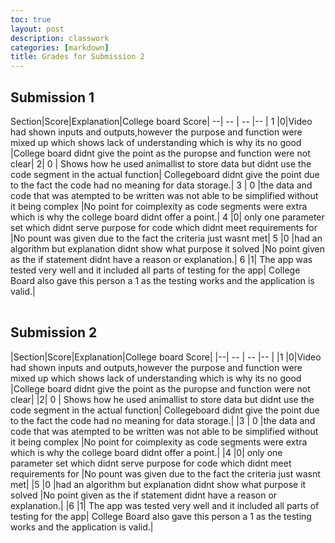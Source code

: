 ```yaml
---
toc: true
layout: post
description: classwork
categories: [markdown]
title: Grades for Submission 2
---
```


## Submission 1

<table>
Section|Score|Explanation|College board Score|
--| -- | -- |-- |
1 |0|Video had shown inputs and outputs,however the purpose and function were mixed up which shows lack of understanding which is why its no good |College board didnt give the point as the puropse and function were not clear|
2| 0 | Shows how he used animallist to store data but didnt use the code segment in the actual function| Collegeboard didnt give the point due to the fact the code had no meaning for data storage.| 
3 | 0 |the data and code that was atempted to be written was not able to be simplified without it being complex |No point for coimplexity as code segments were extra which is why the college board didnt offer a point.|
4 |0| only one parameter set which didnt serve purpose for code which didnt meet requirements for |No pount was given due to the fact the criteria just wasnt met|
5 |0 |had an algorithm but explanation didnt show what purpose it solved |No point given as the if statement didnt have a reason or explanation.|
6 |1| The app was tested very well and it included all parts of testing for the app| College Board also gave this person a 1 as the testing works and the application is valid.|
</table>



## Submission 2


<table>
|Section|Score|Explanation|College board Score|
|--| -- | -- |-- |
|1 |0|Video had shown inputs and outputs,however the purpose and function were mixed up which shows lack of understanding which is why its no good |College board didnt give the point as the puropse and function were not clear|
|2| 0 | Shows how he used animallist to store data but didnt use the code segment in the actual function| Collegeboard didnt give the point due to the fact the code had no meaning for data storage.| 
|3 | 0 |the data and code that was atempted to be written was not able to be simplified without it being complex |No point for coimplexity as code segments were extra which is why the college board didnt offer a point.|
|4 |0| only one parameter set which didnt serve purpose for code which didnt meet requirements for |No pount was given due to the fact the criteria just wasnt met|
|5 |0 |had an algorithm but explanation didnt show what purpose it solved |No point given as the if statement didnt have a reason or explanation.|
|6 |1| The app was tested very well and it included all parts of testing for the app| College Board also gave this person a 1 as the testing works and the application is valid.|
</table>



